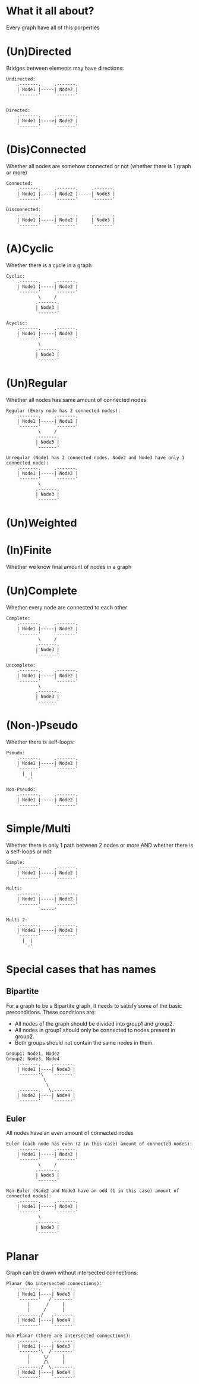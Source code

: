 # What it all about?

Every graph have all of this porperties

# (Un)Directed

Bridges between elements may have directions:

```
Undirected:
    .-------.     .-------.
    | Node1 |-----| Node2 |
    `-------'     `-------'


Directed:
    .-------.     .-------.
    | Node1 |---->| Node2 |
    `-------'     `-------'
```

# (Dis)Connected

Whether all nodes are somehow connected or not (whether there is 1 graph or more)

```
Connected:
    .-------.     .-------.     .-------.
    | Node1 |-----| Node2 |-----| Node3 |
    `-------'     `-------'     `-------'

Disconnected:
    .-------.     .-------.     .-------.
    | Node1 |-----| Node2 |     | Node3 |
    `-------'     `-------'     `-------'
```

# (A)Cyclic

Whether there is a cycle in a graph

```
Cyclic:
    .-------.     .-------.
    | Node1 |-----| Node2 |
    `-------'     `-------'
            \     /
           .-------.
           | Node3 |
           `-------'

Acyclic:
    .-------.     .-------.
    | Node1 |-----| Node2 |
    `-------'     `-------'
            \
           .-------.
           | Node3 |
           `-------'
```

# (Un)Regular

Whether all nodes has same amount of connected nodes:

```
Regular (Every node has 2 connected nodes):
    .-------.     .-------.
    | Node1 |-----| Node2 |
    `-------'     `-------'
            \     /
           .-------.
           | Node3 |
           `-------'

Unregular (Node1 has 2 connected nodes. Node2 and Node3 have only 1 connected node):
    .-------.     .-------.
    | Node1 |-----| Node2 |
    `-------'     `-------'
            \
           .-------.
           | Node3 |
           `-------'
```

# (Un)Weighted

# (In)Finite

Whether we know final amount of nodes in a graph

# (Un)Complete

Whether every node are connected to each other

```
Complete:
    .-------.     .-------.
    | Node1 |-----| Node2 |
    `-------'     `-------'
            \     /
           .-------.
           | Node3 |
           `-------'

Uncomplete:
    .-------.     .-------.
    | Node1 |-----| Node2 |
    `-------'     `-------'
            \
           .-------.
           | Node3 |
           `-------'
```

# (Non-)Pseudo

Whether there is self-loops:

```
Pseudo:
    .-------.     .-------.
    | Node1 |-----| Node2 |
    `-------'     `-------'
      |  |
       `-'

Non-Pseudo:
    .-------.     .-------.
    | Node1 |-----| Node2 |
    `-------'     `-------'
```

# Simple/Multi

Whether there is only 1 path between 2 nodes or more AND whether there is a self-loops or not:

```
Simple:
    .-------.     .-------.
    | Node1 |-----| Node2 |
    `-------'     `-------'

Multi:
    .-------.     .-------.
    | Node1 |-----| Node2 |
    `-------'     `-------'
            `-----'

Multi 2:
    .-------.     .-------.
    | Node1 |-----| Node2 |
    `-------'     `-------'
      |  |
       `-'
```

# Special cases that has names

## Bipartite

For a graph to be a Bipartite graph, it needs to satisfy some of the basic preconditions. These conditions are:

- All nodes of the graph should be divided into group1 and group2.
- All nodes in group1 should only be connected to nodes present in group2.
- Both groups should not contain the same nodes in them.

```
Group1: Node1, Node2
Group2: Node3, Node4
    .-------.    .-------.
    | Node1 |----| Node3 |
    `-------'\   `-------'
              \
               \ 
    .-------.   \.-------.
    | Node2 |----| Node4 |
    `-------'    `-------'
```

## Euler

All nodes have an even amount of connected nodes

```
Euler (each node has even (2 in this case) amount of connected nodes):
    .-------.     .-------.
    | Node1 |-----| Node2 |
    `-------'     `-------'
            \     /
           .-------.
           | Node3 |
           `-------'

Non-Euler (Node2 and Node3 have an odd (1 in this case) amount of connected nodes):
    .-------.     .-------.
    | Node1 |-----| Node2 |
    `-------'     `-------'
            \
           .-------.
           | Node3 |
           `-------'
```

# Planar

Graph can be drawn without intersected connections:

```
Planar (No intersected connections):
    .-------.    .-------.
    | Node1 |----| Node3 |
    `-------'   /`-------'
        |      /     |
        |     /      |
    .-------./   .-------.
    | Node2 |----| Node4 |
    `-------'    `-------'

Non-Planar (there are intersected connections):
    .-------.    .-------.
    | Node1 |----| Node3 |
    `-------'\  /`-------'
        |     \/     |
        |     /\     |
    .-------./  \.-------.
    | Node2 |----| Node4 |
    `-------'    `-------'
```